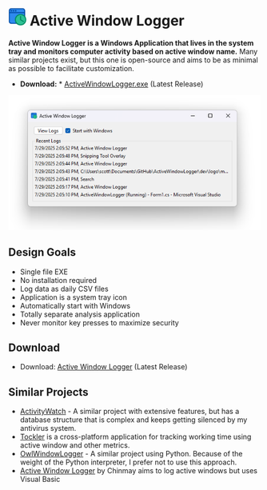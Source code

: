 # <img src='dev/logo/logo.svg' width='36'> Active Window Logger 

**Active Window Logger is a Windows Application that lives in the system tray and monitors computer activity based on active window name.** Many similar projects exist, but this one is open-source and aims to be as minimal as possible to facilitate customization. 

* **Download:** * [ActiveWindowLogger.exe](https://github.com/swharden/ActiveWindowLogger/releases/latest) (Latest Release)

![](dev/screenshot.png)

## Design Goals

* Single file EXE
* No installation required
* Log data as daily CSV files
* Application is a system tray icon
* Automatically start with Windows
* Totally separate analysis application
* Never monitor key presses to maximize security

## Download
* Download: [Active Window Logger](https://github.com/swharden/ActiveWindowLogger/releases/latest) (Latest Release)

## Similar Projects
* [ActivityWatch](https://activitywatch.net/) - A similar project with extensive features, but has a database structure that is complex and keeps getting silenced by my antivirus system.
* [Tockler](https://tockler.trimatech.dev/) is a cross-platform application for tracking working time using active window and other metrics.
* [OwlWindowLogger](https://github.com/seanbuscay/owlwindowlogger) - A similar project using Python. Because of the weight of the Python interpreter, I prefer not to use this approach.
* [Active Window Logger](https://github.com/TheCodeArtist/Active-Window-Logger) by Chinmay aims to log active windows but uses Visual Basic
